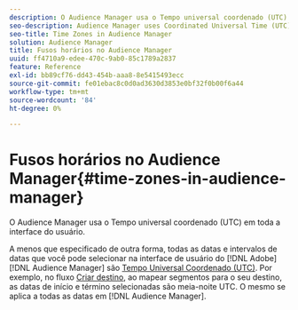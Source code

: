 ```yaml
---
description: O Audience Manager usa o Tempo universal coordenado (UTC) em toda a interface do usuário.
seo-description: Audience Manager uses Coordinated Universal Time (UTC) across its entire UI.
seo-title: Time Zones in Audience Manager
solution: Audience Manager
title: Fusos horários no Audience Manager
uuid: ff4710a9-edee-470c-9ab0-85c1789a2837
feature: Reference
exl-id: bb89cf76-dd43-454b-aaa8-8e5415493ecc
source-git-commit: fe01ebac8c0d0ad3630d3853e0bf32f0b00f6a44
workflow-type: tm+mt
source-wordcount: '84'
ht-degree: 0%

---
```


# Fusos horários no Audience Manager{#time-zones-in-audience-manager}

O Audience Manager usa o Tempo universal coordenado (UTC) em toda a interface do usuário.

A menos que especificado de outra forma, todas as datas e intervalos de datas que você pode selecionar na interface de usuário do [!DNL Adobe] [!DNL Audience Manager] são [Tempo Universal Coordenado (UTC)](https://www.timeanddate.com/worldclock/timezone/utc). Por exemplo, no fluxo [Criar destino](../features/destinations/create-cookie-destination.md#segments-mapping), ao mapear segmentos para o seu destino, as datas de início e término selecionadas são meia-noite UTC. O mesmo se aplica a todas as datas em [!DNL Audience Manager].
